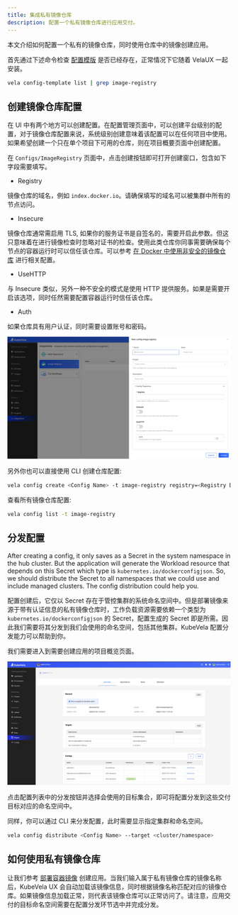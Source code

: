 ```yaml
---
title: 集成私有镜像仓库
description: 配置一个私有镜像仓库进行应用交付。
---
```


本文介绍如何配置一个私有的镜像仓库，同时使用仓库中的镜像创建应用。

首先通过下述命令检查 [配置模版](./config-template.md) 是否已经存在，正常情况下它随着 VelaUX 一起安装。

```bash
vela config-template list | grep image-registry
```

## 创建镜像仓库配置

在 UI 中有两个地方可以创建配置。在配置管理页面中，可以创建平台级别的配置，对于镜像仓库配置来说，系统级别创建意味着该配置可以在任何项目中使用。如果希望创建一个只在单个项目下可用的仓库，则在项目概要页面中创建配置。

在 `Configs/ImageRegistry` 页面中，点击创建按钮即可打开创建窗口，包含如下字段需要填写。

* Registry

镜像仓库的域名，例如 `index.docker.io`。请确保填写的域名可以被集群中所有的节点访问。

* Insecure

镜像仓库通常需启用 TLS, 如果你的服务证书是自签名的，需要开启此参数。但这只意味着在进行镜像检查时忽略对证书的检查。使用此类仓库你同事需要确保每个节点的容器运行时可以信任该仓库。可以参考 [在 Docker 中使用非安全的镜像仓库](https://docs.docker.com/registry/insecure/) 进行相关配置。

* UseHTTP

与 Insecure 类似，另外一种不安全的模式是使用 HTTP 提供服务。如果是需要开启该选项，同时任然需要配置容器运行时信任该仓库。

* Auth

如果仓库具有用户认证，同时需要设置账号和密码。

![config](../../../../../../../docs/resources/kubevela-net/images/1.4/create-image-registry.jpg)

另外你也可以直接使用 CLI 创建仓库配置:

```bash
vela config create <Config Name> -t image-registry registry=<Registry Domain>
```

查看所有镜像仓库配置:

```bash
vela config list -t image-registry
```

## 分发配置

After creating a config, it only saves as a Secret in the system namespace in the hub cluster. But the application will generate the Workload resource that depends on this Secret which type is `kubernetes.io/dockerconfigjson`. So, we should distribute the Secret to all namespaces that we could use and include managed clusters. The config distribution could help you.

配置创建后，它仅以 Secret 存在于管控集群的系统命名空间中。但是部署镜像来源于带有认证信息的私有镜像仓库时，工作负载资源需要依赖一个类型为 `kubernetes.io/dockerconfigjson` 的 Secret，配置生成的 Secret 即是所需。因此我们需要将其分发到我们会使用的命名空间，包括其他集群。KubeVela 配置分发能力可以帮助到你。


我们需要进入到需要创建应用的项目概览页面。

![project summary](../../../../../../../docs/resources/kubevela-net/images/1.6/project-summary.jpg)

点击配置列表中的分发按钮并选择会使用的目标集合，即可将配置分发到这些交付目标对应的命名空间中。

同样，你可以通过 CLI 来分发配置，此时需要显示指定集群和命名空间。

```bash
vela config distribute <Config Name> --target <cluster/namespace>
```

## 如何使用私有镜像仓库

让我们参考 [部署容器镜像](../../../tutorials/webservice.mdx) 创建应用。当我们输入属于私有镜像仓库的镜像名称后，KubeVela UX 会自动加载该镜像信息，同时根据镜像名称匹配对应的镜像仓库。如果镜像信息加载正常，则代表该镜像仓库可以正常访问了。请注意，应用交付的目标命名空间需要在配置分发环节选中并完成分发。
